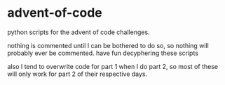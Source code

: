 # advent-of-code

python scripts for the advent of code challenges.

nothing is commented until I can be bothered to do so, so nothing will probably ever be commented. have fun decyphering these scripts

also I tend to overwrite code for part 1 when I do part 2, so most of these will only work for part 2 of their respective days.
